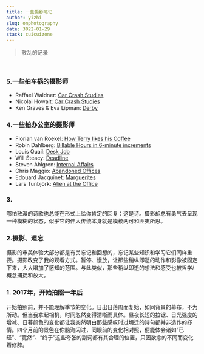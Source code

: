 ```yaml
---
title: 一些摄影笔记
author: yizhi
slug: onphotography
date: 3022-01-29
stack: cuicuizone
---
```


> 散乱的记录
<br/>

### 5.一些拍车祸的摄影师
- Raffael Waldner: [Car Crash Studies](https://raffaelwaldner.com/personal/car-crash-studies/)
- Nicolai Howalt: [Car Crash Studies](https://nicolaihowalt.com/work/car-crash-studies/)
- Ken Graves & Eva Lipman: [Derby](https://tbwbooks.com/products/derby)

### 4.一些拍办公室的摄影师
- Florian van Roekel: [How Terry likes his Coffee](https://florianvanroekel.com/how-terry-likes-his-coffee/)
- Robin Dahlberg: [Billable Hours in 6-minute increments](https://www.robindahlberg.net/billable-hours)
- Louis Quail: [Desk Job](https://louisquail.com/desk-job-intro/)
- Will Steacy: [Deadline](http://willsteacy.com/projects/deadline)
- Steven Ahlgren: [Internal Affairs](https://www.stevenahlgren.com/inside/inside_01.html)
- Chris Maggio: [Abandoned Offices](https://cargocollective.com/chrismaggio/Abandoned-Offices-NYT)
- Edouard Jacquinet: [Marguerites](https://edouardjacquinet.com/projects/marguerites)
- Lars Tunbjörk: [Alien at the Office](https://americansuburbx.com/2012/02/lars-tunbjork-alien-at-the-office-2004.html)

### 3.
哪怕散漫的诗歌也总能在形式上给你肯定的回复：这是诗。摄影却总有勇气去呈现一种模糊的状态，似乎它的伟大传统本身就是模棱两可和匪夷所思。

### 2.摄影、遗忘
摄影的审美体验大部分都是有关忘记和回想的，忘记某些知识和学习它们同样重要。摄影改变了我的观看方式。暂停、慢放，让那些稍纵即逝的动作和影像被固定下来，大大增加了感知的范围。与此类似，那些稍纵即逝的想法和感受也被哲学/概念捕捉和放大。

### 1. 2017年，开始拍照一年后
开始拍照前，并不能理解季节的变化。日出日落周而复始，如同背景的幕布，不为所动。但当我拿起相机，时间忽然变得清晰而具体。昼夜长短的拉锯、日光强度的增减、日暮颜色的变化都让我突然明白那些感叹时过境迁的诗句都并非造作的抒情。四个月前的景色在你脑海闪过，同眼前的变化相对照，便能体会诸如“已经”、“竟然”、“终于”这些夸张的副词都有其合理的位置，只因欲念的不同而变化着修辞。


<br/>